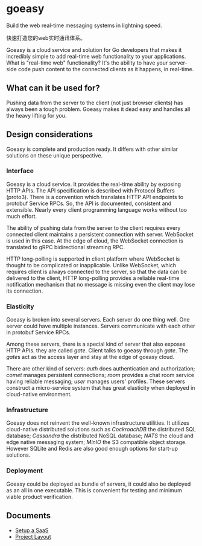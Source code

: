 # goeasy

Build the web real-time messaging systems in lightning speed.

快速打造您的web实时通讯体系。

Goeasy is a cloud service and solution for Go developers that makes it incredibly simple to add real-time web functionality to your applications. What is "real-time web" functionality? It's the ability to have your server-side code push content to the connected clients as it happens, in real-time.

## What can it be used for?

Pushing data from the server to the client (not just browser clients) has always been a tough problem. Goeasy makes it dead easy and handles all the heavy lifting for you.

## Design considerations

Goeasy is complete and production ready. It differs with other similar solutions on these unique perspective.

### Interface

Goeasy is a cloud service. It provides the real-time ability by exposing HTTP APIs. The API specification is described with Protocol Buffers (proto3). There is a convention which translates HTTP API endpoints to protobuf Service RPCs. So, the API is documented, consistent and extensible. Nearly every client programming language works without too much effort.

The ability of pushing data from the server to the client requires every connected client maintains a persistent connection with server. WebSocket is used in this case. At the edge of cloud, the WebSocket connection is translated to gRPC bidirectional streaming RPC.

HTTP long-polling is supported in client platform where WebSocket is thought to be complicated or inapplicable. Unlike WebSocket, which requires client is always connected to the server, so that the data can be delivered to the client, HTTP long-polling provides a reliable real-time notification mechanism that no message is missing even the client may lose its connection.

### Elasticity

Goeasy is broken into several servers. Each server do one thing well. One server could have multiple instances. Servers communicate with each other in protobuf Service RPCs.

Among these servers, there is a special kind of server that also exposes HTTP APIs. they are called *gate*. Client talks to goeasy through *gate*. The *gate*s act as the access layer and stay at the edge of goeasy cloud.

There are other kind of servers: *auth* does authentication and authorization; *comet* manages persistent connections; *room* provides a chat room service having reliable messaging; *user*  manages users' profiles. These servers construct a micro-service system that has great elasticity when deployed in cloud-native environment.

### Infrastructure

Goeasy does not reinvent the well-known infrastructure utilities. It utilizes cloud-native distributed solutions such as *CockroachDB* the distributed SQL database; *Cassandra* the distributed NoSQL database; *NATS* the cloud and edge native messaging system; *MinIO* the S3 compatible object storage. However SQLite and Redis are also good enough options for start-up solutions.

### Deployment

Goeasy could be deployed as bundle of servers, it could also be deployed as an all in one executable. This is convenient for testing and minimum viable product verification.

## Documents

* [Setup a SaaS](HowToSetup.md)
* [Project Layout](ProjectLayout.md)
